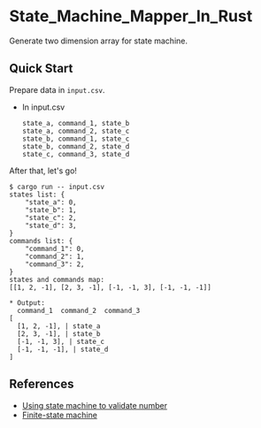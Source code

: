 # State_Machine_Mapper_In_Rust

Generate two dimension array for state machine.

## Quick Start

Prepare data in `input.csv`.

* In input.csv

  ```csv
  state_a, command_1, state_b
  state_a, command_2, state_c
  state_b, command_1, state_c
  state_b, command_2, state_d
  state_c, command_3, state_d
  ```

After that, let's go!

```console
$ cargo run -- input.csv
states list: {
    "state_a": 0,
    "state_b": 1,
    "state_c": 2,
    "state_d": 3,
}
commands list: {
    "command_1": 0,
    "command_2": 1,
    "command_3": 2,
}
states and commands map:
[[1, 2, -1], [2, 3, -1], [-1, -1, 3], [-1, -1, -1]]

* Output:
  command_1  command_2  command_3
[
  [1, 2, -1], | state_a
  [2, 3, -1], | state_b
  [-1, -1, 3], | state_c
  [-1, -1, -1], | state_d
]
```

## References

* [Using state machine to validate number](https://blog.csdn.net/kenden23/article/details/18696083)
* [Finite-state machine](https://zh.wikipedia.org/zh-tw/%E6%9C%89%E9%99%90%E7%8A%B6%E6%80%81%E6%9C%BA)
